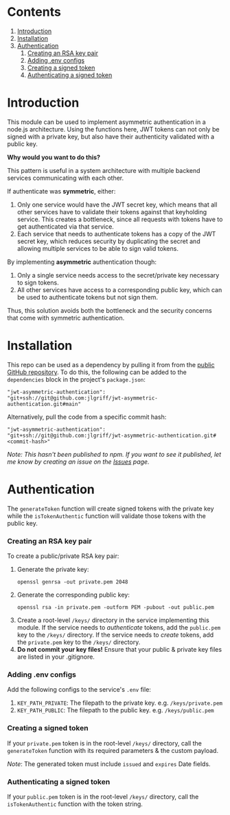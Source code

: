 # Contents

1. [Introduction](#introduction)
2. [Installation](#installation)
3. [Authentication](#authentication)
   1. [Creating an RSA key pair](#creating-an-rsa-key-pair)
   2. [Adding .env configs](#adding-env-configs)
   3. [Creating a signed token](#creating-a-signed-token)
   4. [Authenticating a signed token](#authenticating-a-signed-token)

# Introduction

This module can be used to implement asymmetric authentication in a node.js architecture. Using the functions here, JWT tokens can not only be signed with a private key, but also have their authenticity validated with a public key.

**Why would you want to do this?**

This pattern is useful in a system architecture with multiple backend services communicating with each other.

If authenticate was **symmetric**, either:

1. Only one service would have the JWT secret key, which means that all other services have to validate their tokens against that keyholding service. This creates a bottleneck, since all requests with tokens have to get authenticated via that service.
2. Each service that needs to authenticate tokens has a copy of the JWT secret key, which reduces security by duplicating the secret and allowing multiple services to be able to sign valid tokens.

By implementing **asymmetric** authentication though:

1. Only a single service needs access to the secret/private key necessary to sign tokens.
2. All other services have access to a corresponding public key, which can be used to authenticate tokens but not sign them.

Thus, this solution avoids both the bottleneck and the security concerns that come with symmetric authentication.

# Installation

This repo can be used as a dependency by pulling it from from the [public GitHub repository](https://github.com/jlgriff/jwt-asymmetric-authentication). To do this, the following can be added to the `dependencies` block in the project's `package.json`:

```
"jwt-asymmetric-authentication": "git+ssh://git@github.com:jlgriff/jwt-asymmetric-authentication.git#main"
```

Alternatively, pull the code from a specific commit hash:

```
"jwt-asymmetric-authentication": "git+ssh://git@github.com:jlgriff/jwt-asymmetric-authentication.git#<commit-hash>"
```

_Note: This hasn't been published to npm. If you want to see it published, let me know by creating an issue on the [Issues](https://github.com/jlgriff/jwt-asymmetric-authentication/issues) page._

# Authentication

The `generateToken` function will create signed tokens with the private key while the `isTokenAuthentic` function will validate those tokens with the public key.

### Creating an RSA key pair

To create a public/private RSA key pair:

1. Generate the private key:
   ```
   openssl genrsa -out private.pem 2048
   ```
2. Generate the corresponding public key:
   ```
   openssl rsa -in private.pem -outform PEM -pubout -out public.pem
   ```
3. Create a root-level `/keys/` directory in the service implementing this module. If the service needs to _authenticate_ tokens, add the `public.pem` key to the `/keys/` directory. If the service needs to _create_ tokens, add the `private.pem` key to the `/keys/` directory.
4. **Do not commit your key files!** Ensure that your public & private key files are listed in your .gitignore.

### Adding .env configs

Add the following configs to the service's `.env` file:

1. `KEY_PATH_PRIVATE`: The filepath to the private key. e.g. `/keys/private.pem`
2. `KEY_PATH_PUBLIC`: The filepath to the public key. e.g. `/keys/public.pem`

### Creating a signed token

If your `private.pem` token is in the root-level `/keys/` directory, call the `generateToken` function with its required parameters & the custom payload.

_Note_: The generated token must include `issued` and `expires` Date fields.

### Authenticating a signed token

If your `public.pem` token is in the root-level `/keys/` directory, call the `isTokenAuthentic` function with the token string.
